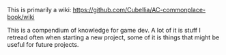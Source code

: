 This is primarily a wiki: https://github.com/Cubellia/AC-commonplace-book/wiki

This is a compendium of knowledge for game dev. A lot of it is stuff I retread often when starting a new project, some of it is things that might be useful for future projects.
